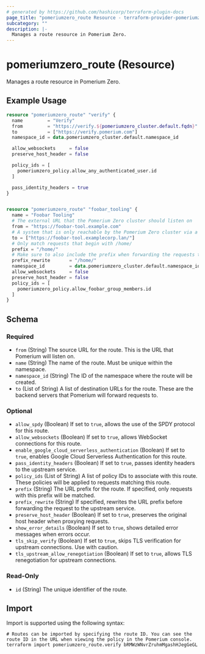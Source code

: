```yaml
---
# generated by https://github.com/hashicorp/terraform-plugin-docs
page_title: "pomeriumzero_route Resource - terraform-provider-pomeriumzero"
subcategory: ""
description: |-
  Manages a route resource in Pomerium Zero.
---
```


# pomeriumzero_route (Resource)

Manages a route resource in Pomerium Zero.

## Example Usage

```terraform
resource "pomeriumzero_route" "verify" {
  name         = "Verify"
  from         = "https://verify.${pomeriumzero_cluster.default.fqdn}"
  to           = ["https://verify.pomerium.com"]
  namespace_id = data.pomeriumzero_cluster.default.namespace_id

  allow_websockets     = false
  preserve_host_header = false

  policy_ids = [
    pomeriumzero_policy.allow_any_authenticated_user.id
  ]

  pass_identity_headers = true
}


resource "pomeriumzero_route" "foobar_tooling" {
  name = "Foobar Tooling"
  # The external URL that the Pomerium Zero cluster should listen on
  from = "https://foobar-tool.example.com"
  # A system that is only reachable by the Pomerium Zero cluster via a private network
  to = ["https://foobar-tool.examplecorp.lan/"]
  # Only match requests that begin with /home/
  prefix = "/home/"
  # Make sure to also include the prefix when forwarding the requests to the origin
  prefix_rewrite       = "/home/"
  namespace_id         = data.pomeriumzero_cluster.default.namespace_id
  allow_websockets     = false
  preserve_host_header = false
  policy_ids = [
    pomeriumzero_policy.allow_foobar_group_members.id
  ]
}
```

<!-- schema generated by tfplugindocs -->
## Schema

### Required

- `from` (String) The source URL for the route. This is the URL that Pomerium will listen on.
- `name` (String) The name of the route. Must be unique within the namespace.
- `namespace_id` (String) The ID of the namespace where the route will be created.
- `to` (List of String) A list of destination URLs for the route. These are the backend servers that Pomerium will forward requests to.

### Optional

- `allow_spdy` (Boolean) If set to `true`, allows the use of the SPDY protocol for this route.
- `allow_websockets` (Boolean) If set to `true`, allows WebSocket connections for this route.
- `enable_google_cloud_serverless_authentication` (Boolean) If set to `true`, enables Google Cloud Serverless Authentication for this route.
- `pass_identity_headers` (Boolean) If set to `true`, passes identity headers to the upstream service.
- `policy_ids` (List of String) A list of policy IDs to associate with this route. These policies will be applied to requests matching this route.
- `prefix` (String) The URL prefix for the route. If specified, only requests with this prefix will be matched.
- `prefix_rewrite` (String) If specified, rewrites the URL prefix before forwarding the request to the upstream service.
- `preserve_host_header` (Boolean) If set to `true`, preserves the original host header when proxying requests.
- `show_error_details` (Boolean) If set to `true`, shows detailed error messages when errors occur.
- `tls_skip_verify` (Boolean) If set to `true`, skips TLS verification for upstream connections. Use with caution.
- `tls_upstream_allow_renegotiation` (Boolean) If set to `true`, allows TLS renegotiation for upstream connections.

### Read-Only

- `id` (String) The unique identifier of the route.

## Import

Import is supported using the following syntax:

```shell
# Routes can be imported by specifying the route ID. You can see the route ID in the URL when viewing the policy in the Pomerium console.
terraform import pomeriumzero_route.verify bRMWzWNvrZruhmMgashHJegGeGL
```
